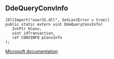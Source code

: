 ## DdeQueryConvInfo

```
[DllImport("user32.dll", SetLastError = true)]
public static extern uint DdeQueryConvInfo(
   IntPtr hConv,
   uint idTransaction,
   ref CONVINFO pConvInfo
);
```

[Microsoft documentation](https://docs.microsoft.com/en-us/windows/win32/api/winuser/nf-winuser-ddequeryconvinfo)
